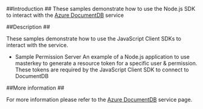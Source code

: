 ##Introduction ##
These samples demonstrate how to use the Node.js SDK to interact with the [Azure DocumentDB](http://azure.microsoft.com/services/documentdb)  service

##Description ##

These samples demonstrate how to use the JavaScript Client SDKs to interact with the service.

- Sample Permission Server
An example of a Node.js application to use masterkey to generate a resource token for a specific user & permission.
These tokens are required by the JavaScript Client SDK to connect to DocumentDB
 
##More information ##

For more information please refer to the [Azure DocumentDB](http://azure.microsoft.com/services/documentdb) service page.
